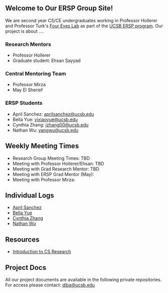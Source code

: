 ## Welcome to Our ERSP Group Site!

We are second year CS/CE undergraduates working in Professor Hollerer and Professor Turk's [Four Eyes Lab](http://ilab.cs.ucsb.edu/) as part of the [UCSB ERSP program](https://sites.google.com/site/erspucsb/home).  Our project is about ....

### Research Mentors
* Professor Hollerer
* Graduate student: Ehsan Sayyad

### Central Mentoring Team
* Professor Mirza
* May El Sherief 

### ERSP Students
* April Sanchez: aprilsanchez@ucsb.edu
* Bella Yue: yixiaoyue@ucsb.edu
* Cynthia Zhang: jzhang00@ucsb.edu
* Nathan Wu: yangwu@ucsb.edu  


## Weekly Meeting Times

* Research Group Meeting Times: TBD
* Meeting with Professor Hollerer/Ehsan: TBD
* Meeting with Grad Research Mentor: TBD
* Meeting with ERSP Grad Mentor (May):
* Meeting with Professor Mirza:


## Individual Logs

* [April Sanchez](https://github.com/ucsb-ersp-2018/hci-aprils-research-log)
* [Bella Yue](https://github.com/ucsb-ersp-2018/hci-bellay-research-log)
* [Cynthia Zhang](https://github.com/ucsb-ersp-2018/hci-cynthiaz-research-log)
* [Nathan Wu](https://github.com/ucsb-ersp-2018/hci-nathanw-research-log)


## Resources

* [Introduction to CS Research](https://sites.google.com/site/erspucsb/home)


## Project Docs
All our project documents are available in the following private repositories. For access please contact: diba@ucsb.edu  

